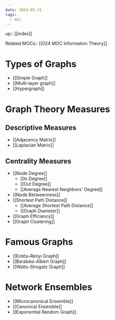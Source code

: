 ```yaml
---
date: 2024-05-21
tags:
  - moc
---
```

up:: [[index]]

Related MOCs:: [[024 MOC Information Theory]]

# Types of Graphs
- [[Simple Graph]]
- [[Multi-layer graph]]
- [[Hypergraph]]
# Graph Theory Measures
## Descriptive Measures
- [[Adjacency Matrix]]
- [[Laplacian Matrix]]

## Centrality Measures
- [[Node Degree]]
	- [[In Degree]]
	- [[Out Degree]]
	- [[Average Nearest Neighbors' Degree]]
- [[Node Betweenness]]
- [[Shortest Path Distance]]
	- [[Average Shortest Path Distance]]
	- [[Graph Diameter]]
- [[Graph Efficiency]]
- [[Graph Clustering]]

# Famous Graphs
- [[Erdős–Rényi Graph]]
- [[Barabási-Albert Graph]]
- [[Watts-Strogatz Graph]]

# Network Ensembles
- [[Microcanonical Ensemble]]
- [[Canonical Ensemble]]
- [[Exponential Random Graph]]